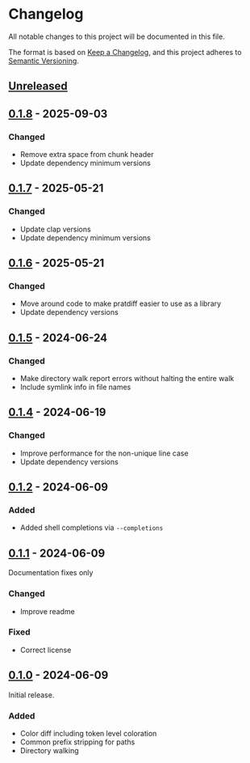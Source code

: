 # Changelog

All notable changes to this project will be documented in this file.

The format is based on [Keep a Changelog](https://keepachangelog.com/en/1.0.0/),
and this project adheres to [Semantic Versioning](https://semver.org/spec/v2.0.0.html).

## [Unreleased]

## [0.1.8] - 2025-09-03

### Changed

- Remove extra space from chunk header
- Update dependency minimum versions

## [0.1.7] - 2025-05-21

### Changed

- Update clap versions
- Update dependency minimum versions

## [0.1.6] - 2025-05-21

### Changed

- Move around code to make pratdiff easier to use as a library
- Update dependency versions

## [0.1.5] - 2024-06-24

### Changed

- Make directory walk report errors without halting the entire walk
- Include symlink info in file names

## [0.1.4] - 2024-06-19

### Changed

- Improve performance for the non-unique line case
- Update dependency versions

## [0.1.2] - 2024-06-09

### Added

- Added shell completions via `--completions`

## [0.1.1] - 2024-06-09

Documentation fixes only

### Changed

- Improve readme

### Fixed

- Correct license

## [0.1.0] - 2024-06-09

Initial release.

### Added

- Color diff including token level coloration
- Common prefix stripping for paths
- Directory walking


[Unreleased]: https://github.com/fowles/pratdiff/compare/0.1.8...main 
[0.1.8]: https://github.com/fowles/pratdiff/compare/0.1.7...0.1.8 
[0.1.7]: https://github.com/fowles/pratdiff/compare/0.1.6...0.1.7 
[0.1.6]: https://github.com/fowles/pratdiff/compare/0.1.5...0.1.6 
[0.1.5]: https://github.com/fowles/pratdiff/compare/0.1.4...0.1.5
[0.1.4]: https://github.com/fowles/pratdiff/compare/0.1.2...0.1.4
[0.1.2]: https://github.com/fowles/pratdiff/compare/0.1.1...0.1.2
[0.1.1]: https://github.com/fowles/pratdiff/compare/0.1.0...0.1.1
[0.1.0]: https://github.com/fowles/pratdiff/compare/33062819364ff9bf89dc1566e05e0b3e448ec094...0.1.0
